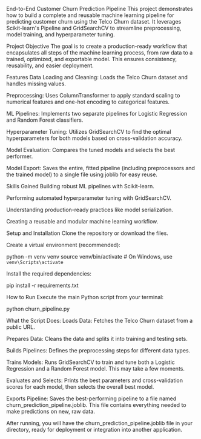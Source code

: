 End-to-End Customer Churn Prediction Pipeline
This project demonstrates how to build a complete and reusable machine learning pipeline for predicting customer churn using the Telco Churn dataset. It leverages Scikit-learn's Pipeline and GridSearchCV to streamline preprocessing, model training, and hyperparameter tuning.

Project Objective
The goal is to create a production-ready workflow that encapsulates all steps of the machine learning process, from raw data to a trained, optimized, and exportable model. This ensures consistency, reusability, and easier deployment.

Features
Data Loading and Cleaning: Loads the Telco Churn dataset and handles missing values.

Preprocessing: Uses ColumnTransformer to apply standard scaling to numerical features and one-hot encoding to categorical features.

ML Pipelines: Implements two separate pipelines for Logistic Regression and Random Forest classifiers.

Hyperparameter Tuning: Utilizes GridSearchCV to find the optimal hyperparameters for both models based on cross-validation accuracy.

Model Evaluation: Compares the tuned models and selects the best performer.

Model Export: Saves the entire, fitted pipeline (including preprocessors and the trained model) to a single file using joblib for easy reuse.

Skills Gained
Building robust ML pipelines with Scikit-learn.

Performing automated hyperparameter tuning with GridSearchCV.

Understanding production-ready practices like model serialization.

Creating a reusable and modular machine learning workflow.

Setup and Installation
Clone the repository or download the files.

Create a virtual environment (recommended):

python -m venv venv
source venv/bin/activate  # On Windows, use `venv\Scripts\activate`

Install the required dependencies:

pip install -r requirements.txt

How to Run
Execute the main Python script from your terminal:

python churn_pipeline.py

What the Script Does:
Loads Data: Fetches the Telco Churn dataset from a public URL.

Prepares Data: Cleans the data and splits it into training and testing sets.

Builds Pipelines: Defines the preprocessing steps for different data types.

Trains Models: Runs GridSearchCV to train and tune both a Logistic Regression and a Random Forest model. This may take a few moments.

Evaluates and Selects: Prints the best parameters and cross-validation scores for each model, then selects the overall best model.

Exports Pipeline: Saves the best-performing pipeline to a file named churn_prediction_pipeline.joblib. This file contains everything needed to make predictions on new, raw data.

After running, you will have the churn_prediction_pipeline.joblib file in your directory, ready for deployment or integration into another application.